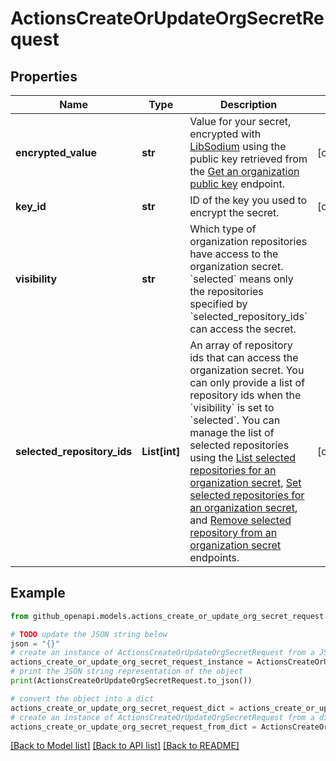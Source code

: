 # ActionsCreateOrUpdateOrgSecretRequest


## Properties

Name | Type | Description | Notes
------------ | ------------- | ------------- | -------------
**encrypted_value** | **str** | Value for your secret, encrypted with [LibSodium](https://libsodium.gitbook.io/doc/bindings_for_other_languages) using the public key retrieved from the [Get an organization public key](https://docs.github.com/rest/actions/secrets#get-an-organization-public-key) endpoint. | [optional] 
**key_id** | **str** | ID of the key you used to encrypt the secret. | [optional] 
**visibility** | **str** | Which type of organization repositories have access to the organization secret. &#x60;selected&#x60; means only the repositories specified by &#x60;selected_repository_ids&#x60; can access the secret. | 
**selected_repository_ids** | **List[int]** | An array of repository ids that can access the organization secret. You can only provide a list of repository ids when the &#x60;visibility&#x60; is set to &#x60;selected&#x60;. You can manage the list of selected repositories using the [List selected repositories for an organization secret](https://docs.github.com/rest/actions/secrets#list-selected-repositories-for-an-organization-secret), [Set selected repositories for an organization secret](https://docs.github.com/rest/actions/secrets#set-selected-repositories-for-an-organization-secret), and [Remove selected repository from an organization secret](https://docs.github.com/rest/actions/secrets#remove-selected-repository-from-an-organization-secret) endpoints. | [optional] 

## Example

```python
from github_openapi.models.actions_create_or_update_org_secret_request import ActionsCreateOrUpdateOrgSecretRequest

# TODO update the JSON string below
json = "{}"
# create an instance of ActionsCreateOrUpdateOrgSecretRequest from a JSON string
actions_create_or_update_org_secret_request_instance = ActionsCreateOrUpdateOrgSecretRequest.from_json(json)
# print the JSON string representation of the object
print(ActionsCreateOrUpdateOrgSecretRequest.to_json())

# convert the object into a dict
actions_create_or_update_org_secret_request_dict = actions_create_or_update_org_secret_request_instance.to_dict()
# create an instance of ActionsCreateOrUpdateOrgSecretRequest from a dict
actions_create_or_update_org_secret_request_from_dict = ActionsCreateOrUpdateOrgSecretRequest.from_dict(actions_create_or_update_org_secret_request_dict)
```
[[Back to Model list]](../README.md#documentation-for-models) [[Back to API list]](../README.md#documentation-for-api-endpoints) [[Back to README]](../README.md)


